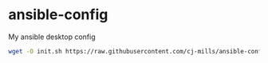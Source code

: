 # ansible-config
My ansible desktop config

```bash
wget -O init.sh https://raw.githubusercontent.com/cj-mills/ansible-config/main/init.sh; bash init.sh
```
